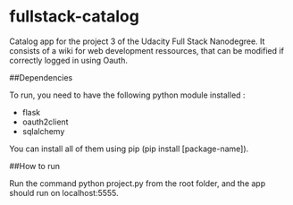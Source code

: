 # fullstack-catalog

Catalog app for the project 3 of the Udacity Full Stack Nanodegree. It consists of a wiki for web development ressources, that can be modified if correctly logged in using Oauth.

##Dependencies

To run, you need to have the following python module installed : 
* flask
* oauth2client 
* sqlalchemy

You can install all of them using pip (pip install [package-name]).

##How to run

Run the command python project.py from the root folder, and the app should run on localhost:5555.
